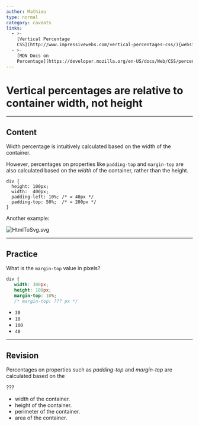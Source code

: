 ```yaml
---
author: Mathieu
type: normal
category: caveats
links:
  - >-
    [Vertical Percentage
    CSS](http://www.impressivewebs.com/vertical-percentages-css/){website}
  - >-
    [MDN Docs on
    Percentage](https://developer.mozilla.org/en-US/docs/Web/CSS/percentage){documentation}
---
```


# Vertical percentages are relative to container width, not height


---

## Content

Width percentage is intuitively calculated based on the width of the container.

However, percentages on properties like `padding-top` and `margin-top` are also calculated based on the *width* of the container, rather than the height.

```plain-text
div {
  height: 100px;
  width:  400px;
  padding-left: 10%; /* = 40px */
  padding-top: 50%;  /* = 200px */
}
```

Another example:

![HtmlToSvg.svg](https://img.enkipro.com/13c768bdb4f0d2d17f7b46dbe4bfc84a.png)


---

## Practice

What is the `margin-top` value in pixels?

```css
div {
   width: 300px;
   height: 100px;
   margin-top: 10%;
   /* margin-top: ??? px */
```

- `30`
- `10`
- `100`
- `40`


---

## Revision

Percentages on properties such as *padding-top* and *margin-top* are calculated based on the

???

- width of the container.
- height of the container.
- perimeter of the container.
- area of the container.
